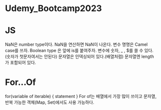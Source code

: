 # Udemy_Bootcamp2023

# JS
NaN은 number type이다. NaN을 연산하면 NaN이 나온다.
변수 명명은 Camel case를 쓰자. Boolean type 은 앞에 is를 붙여주자.
변수에 숫자, _ , $를 쓸 수 있다.(숫자가 첫문자여서는 안된다)
문자열은 인덱싱되어 있다.(배열처럼)
문자열엔 length가 포함되어 있다.

# For...Of
for(variable of iterable) {
  statement
}
For of는 배열에서 가장 많이 쓰이고 문자열, 반복 가능한 객체(Map, Set)에서도 사용 가능하다.